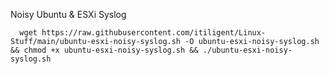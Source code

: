 Noisy Ubuntu & ESXi Syslog

      wget https://raw.githubusercontent.com/itiligent/Linux-Stuff/main/ubuntu-esxi-noisy-syslog.sh -O ubuntu-esxi-noisy-syslog.sh && chmod +x ubuntu-esxi-noisy-syslog.sh && ./ubuntu-esxi-noisy-syslog.sh
